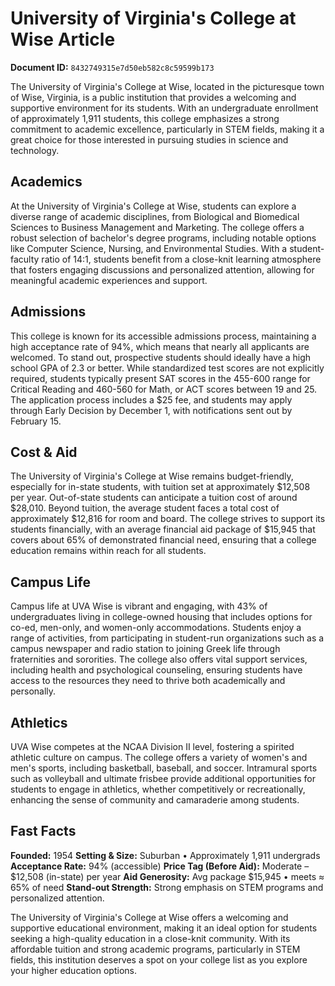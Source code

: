 # University of Virginia's College at Wise Article

**Document ID:** `8432749315e7d50eb582c8c59599b173`

The University of Virginia's College at Wise, located in the picturesque town of Wise, Virginia, is a public institution that provides a welcoming and supportive environment for its students. With an undergraduate enrollment of approximately 1,911 students, this college emphasizes a strong commitment to academic excellence, particularly in STEM fields, making it a great choice for those interested in pursuing studies in science and technology.

## Academics

At the University of Virginia's College at Wise, students can explore a diverse range of academic disciplines, from Biological and Biomedical Sciences to Business Management and Marketing. The college offers a robust selection of bachelor's degree programs, including notable options like Computer Science, Nursing, and Environmental Studies. With a student-faculty ratio of 14:1, students benefit from a close-knit learning atmosphere that fosters engaging discussions and personalized attention, allowing for meaningful academic experiences and support.

## Admissions

This college is known for its accessible admissions process, maintaining a high acceptance rate of 94%, which means that nearly all applicants are welcomed. To stand out, prospective students should ideally have a high school GPA of 2.3 or better. While standardized test scores are not explicitly required, students typically present SAT scores in the 455-600 range for Critical Reading and 460-560 for Math, or ACT scores between 19 and 25. The application process includes a $25 fee, and students may apply through Early Decision by December 1, with notifications sent out by February 15.

## Cost & Aid

The University of Virginia's College at Wise remains budget-friendly, especially for in-state students, with tuition set at approximately $12,508 per year. Out-of-state students can anticipate a tuition cost of around $28,010. Beyond tuition, the average student faces a total cost of approximately $12,816 for room and board. The college strives to support its students financially, with an average financial aid package of $15,945 that covers about 65% of demonstrated financial need, ensuring that a college education remains within reach for all students.

## Campus Life

Campus life at UVA Wise is vibrant and engaging, with 43% of undergraduates living in college-owned housing that includes options for co-ed, men-only, and women-only accommodations. Students enjoy a range of activities, from participating in student-run organizations such as a campus newspaper and radio station to joining Greek life through fraternities and sororities. The college also offers vital support services, including health and psychological counseling, ensuring students have access to the resources they need to thrive both academically and personally.

## Athletics

UVA Wise competes at the NCAA Division II level, fostering a spirited athletic culture on campus. The college offers a variety of women's and men's sports, including basketball, baseball, and soccer. Intramural sports such as volleyball and ultimate frisbee provide additional opportunities for students to engage in athletics, whether competitively or recreationally, enhancing the sense of community and camaraderie among students.

## Fast Facts
**Founded:** 1954
**Setting & Size:** Suburban • Approximately 1,911 undergrads
**Acceptance Rate:** 94% (accessible)
**Price Tag (Before Aid):** Moderate – $12,508 (in-state) per year
**Aid Generosity:** Avg package $15,945 • meets ≈ 65% of need
**Stand-out Strength:** Strong emphasis on STEM programs and personalized attention.

The University of Virginia's College at Wise offers a welcoming and supportive educational environment, making it an ideal option for students seeking a high-quality education in a close-knit community. With its affordable tuition and strong academic programs, particularly in STEM fields, this institution deserves a spot on your college list as you explore your higher education options.
